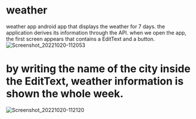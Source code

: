 # weather
weather app
android app that displays the weather for 7 days.
the application derives its information through the API.
when we open the app, the first screen appears that contains a EditText and a button.
![Screenshot_20221020-112053](https://user-images.githubusercontent.com/70011887/196897873-8dae0789-0305-4bd3-b9e1-7ddabd3bbcee.png)

# by writing the name of the city inside the EditText, weather information is shown the whole week.
![Screenshot_20221020-112120](https://user-images.githubusercontent.com/70011887/196898203-a44e573a-d671-4447-8b53-90d634e1f67b.png)

